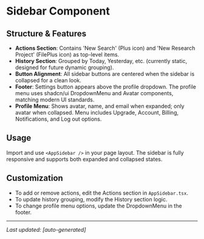 # Sidebar Component

## Structure & Features

- **Actions Section**: Contains 'New Search' (Plus icon) and 'New Research Project' (FilePlus icon) as top-level items.
- **History Section**: Grouped by Today, Yesterday, etc. (currently static, designed for future dynamic grouping).
- **Button Alignment**: All sidebar buttons are centered when the sidebar is collapsed for a clean look.
- **Footer**: Settings button appears above the profile dropdown. The profile menu uses shadcn/ui DropdownMenu and Avatar components, matching modern UI standards.
- **Profile Menu**: Shows avatar, name, and email when expanded; only avatar when collapsed. Menu includes Upgrade, Account, Billing, Notifications, and Log out options.

## Usage

Import and use `<AppSidebar />` in your page layout. The sidebar is fully responsive and supports both expanded and collapsed states.

## Customization

- To add or remove actions, edit the Actions section in `AppSidebar.tsx`.
- To update history grouping, modify the History section logic.
- To change profile menu options, update the DropdownMenu in the footer.

---

_Last updated: [auto-generated]_ 